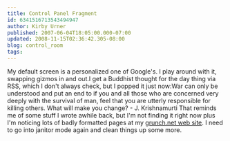 ```yaml
---
title: Control Panel Fragment
id: 6341516713543494947
author: Kirby Urner
published: 2007-06-04T18:05:00.000-07:00
updated: 2008-11-15T02:36:42.305-08:00
blog: control_room
tags: 
---
```


[](https://blogger.googleusercontent.com/img/b/R29vZ2xl/AVvXsEgINGjYAzDSxXa5EyDEVxZPdbsajANR3wKqdvT20S3sDDwzr7Z5yjGKibqQw8QXAAEq-Jc8q_-xCpJqx-L_ykuOAXj0R0wCkSCI_j-nzczOxunaZuVGiPI4yTFZkGxiW7C_OhiM/s1600-h/myscreen.png) My default screen is a personalized one of Google's. I play around with it, swapping gizmos in and out.I get a Buddhist thought for the day thing via RSS, which I don't always check, but I popped it just now:War can only be understood and put an end to if you and all those who are concerned very deeply with the survival of man, feel that you are utterly responsible for killing others. What will make you change? - J. Krishnamurti That reminds me of some stuff I wrote awhile back, but I'm not finding it right now plus I'm noticing lots of badly formatted pages at my [grunch.net web site](http://www.grunch.net/). I need to go into janitor mode again and clean things up some more.